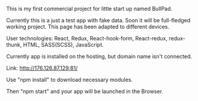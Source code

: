 This is my first commercial project for little start up named BullPad.

Currently this is a just a test app with fake data. Soon it will be full-fledged working project. This page has been adapted to different devices.

User technologies: 
React, 
Redux, 
React-hook-form, 
React-redux, 
redux-thunk, 
HTML, 
SASS(SCSS), 
JavaScript.

Currently app is installed on the hosting, but domain name isn't connected.

Link: http://176.126.87.129:81/

Use "npm install" to download necessary modules. 

Then "npm start" and your app will be launched in the Browser.
